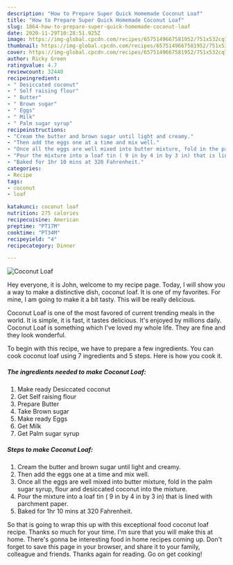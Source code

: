 ```yaml
---
description: "How to Prepare Super Quick Homemade Coconut Loaf"
title: "How to Prepare Super Quick Homemade Coconut Loaf"
slug: 1864-how-to-prepare-super-quick-homemade-coconut-loaf
date: 2020-11-29T10:28:51.925Z
image: https://img-global.cpcdn.com/recipes/6575149667581952/751x532cq70/coconut-loaf-recipe-main-photo.jpg
thumbnail: https://img-global.cpcdn.com/recipes/6575149667581952/751x532cq70/coconut-loaf-recipe-main-photo.jpg
cover: https://img-global.cpcdn.com/recipes/6575149667581952/751x532cq70/coconut-loaf-recipe-main-photo.jpg
author: Ricky Green
ratingvalue: 4.7
reviewcount: 32440
recipeingredient:
- " Desiccated coconut"
- " Self raising flour"
- " Butter"
- " Brown sugar"
- " Eggs"
- " Milk"
- " Palm sugar syrup"
recipeinstructions:
- "Cream the butter and brown sugar until light and creamy."
- "Then add the eggs one at a time and mix well."
- "Once all the eggs are well mixed into butter mixture, fold in the palm sugar syrup, flour and desiccated coconut into the mixture."
- "Pour the mixture into a loaf tin ( 9 in by 4 in by 3 in) that is lined with parchment paper."
- "Baked for 1hr 10 mins at 320 Fahrenheit."
categories:
- Recipe
tags:
- coconut
- loaf

katakunci: coconut loaf 
nutrition: 275 calories
recipecuisine: American
preptime: "PT17M"
cooktime: "PT34M"
recipeyield: "4"
recipecategory: Dinner

---
```



![Coconut Loaf](https://img-global.cpcdn.com/recipes/6575149667581952/751x532cq70/coconut-loaf-recipe-main-photo.jpg)

Hey everyone, it is John, welcome to my recipe page. Today, I will show you a way to make a distinctive dish, coconut loaf. It is one of my favorites. For mine, I am going to make it a bit tasty. This will be really delicious.



Coconut Loaf is one of the most favored of current trending meals in the world. It is simple, it is fast, it tastes delicious. It's enjoyed by millions daily. Coconut Loaf is something which I've loved my whole life. They are fine and they look wonderful.


To begin with this recipe, we have to prepare a few ingredients. You can cook coconut loaf using 7 ingredients and 5 steps. Here is how you cook it.

<!--inarticleads1-->

##### The ingredients needed to make Coconut Loaf:

1. Make ready  Desiccated coconut
1. Get  Self raising flour
1. Prepare  Butter
1. Take  Brown sugar
1. Make ready  Eggs
1. Get  Milk
1. Get  Palm sugar syrup




<!--inarticleads2-->

##### Steps to make Coconut Loaf:

1. Cream the butter and brown sugar until light and creamy.
1. Then add the eggs one at a time and mix well.
1. Once all the eggs are well mixed into butter mixture, fold in the palm sugar syrup, flour and desiccated coconut into the mixture.
1. Pour the mixture into a loaf tin ( 9 in by 4 in by 3 in) that is lined with parchment paper.
1. Baked for 1hr 10 mins at 320 Fahrenheit.




So that is going to wrap this up with this exceptional food coconut loaf recipe. Thanks so much for your time. I'm sure that you will make this at home. There's gonna be interesting food in home recipes coming up. Don't forget to save this page in your browser, and share it to your family, colleague and friends. Thanks again for reading. Go on get cooking!
